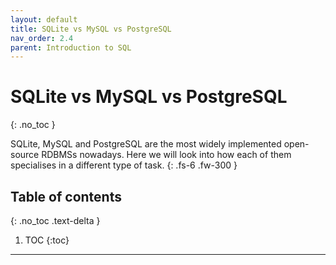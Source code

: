```yaml
---
layout: default
title: SQLite vs MySQL vs PostgreSQL
nav_order: 2.4
parent: Introduction to SQL
---
```

# SQLite vs MySQL vs PostgreSQL
{: .no_toc }

SQLite, MySQL and PostgreSQL are the most widely implemented open-source RDBMSs nowadays. Here we will look into how each of them specialises in a different type of task. 
{: .fs-6 .fw-300 }

## Table of contents
{: .no_toc .text-delta }

1. TOC
{:toc}

---












